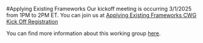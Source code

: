 #Applying Existing Frameworks
Our kickoff meeting is occurring 3/1/2025 from 1PM to 2PM ET.
You can join us at [Applying Existing Frameworks CWG Kick Off Registration](https://gsa.zoomgov.com/meeting/register/oBzJ0RpNTj2kKJHGo1H8ug)

You can find more information about this working group [here](./plan.md).
